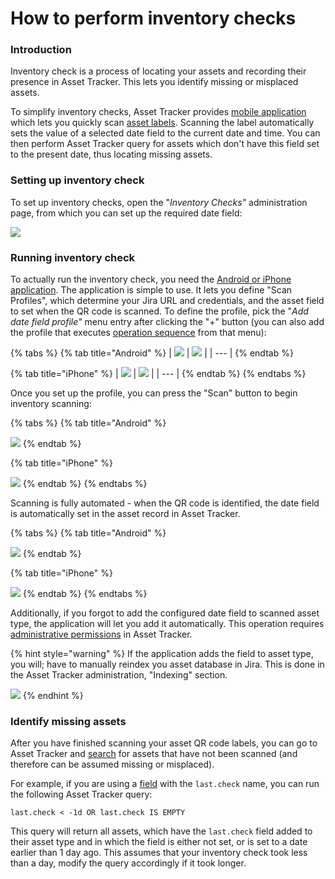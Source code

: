 # How to perform inventory checks

### Introduction

Inventory check is a process of locating your assets and recording their presence in Asset Tracker. This lets you identify missing or misplaced assets.

To simplify inventory checks, Asset Tracker provides [mobile application](../mobile-access/label-scanners.md) which lets you quickly scan [asset labels](how-to-print-labels-for-assets.md). Scanning the label automatically sets the value of a selected date field to the current date and time. You can then perform Asset Tracker query for assets which don't have this field set to the present date, thus locating missing assets.

### Setting up inventory check

To set up inventory checks, open the "_Inventory Checks"_ administration page, from which you can set up the required date field:

![](https://confluence.spartez.com/download/attachments/34604757/invc.png?version=3&modificationDate=1499079806960&api=v2&effects=drop-shadow)

### Running inventory check

To actually run the inventory check, you need the [Android or iPhone application](../mobile-access/label-scanners.md). The application is simple to use. It lets you define "Scan Profiles", which determine your Jira URL and credentials, and the asset field to set when the QR code is scanned. To define the profile, pick the "_Add date field profile"_ menu entry after clicking the "+" button \(you can also add the profile that executes [operation sequence](https://confluence.spartez.com/display/AT4J/Invoking+operation+sequences+by+scanning+asset+label) from that menu\):



{% tabs %}
{% tab title="Android" %}
| ![](../.gitbook/assets/android-1.jpeg) | ![](../.gitbook/assets/android-2.jpeg) |
| --- |
{% endtab %}

{% tab title="iPhone" %}
| ![](../.gitbook/assets/iphone-1.jpeg) | ![](../.gitbook/assets/iphone-2.jpeg) |
| --- |
{% endtab %}
{% endtabs %}

Once you set up the profile, you can press the "Scan" button to begin inventory scanning:

{% tabs %}
{% tab title="Android" %}


![](../.gitbook/assets/image%20%2851%29.png)
{% endtab %}

{% tab title="iPhone" %}


![](../.gitbook/assets/image%20%2826%29.png)
{% endtab %}
{% endtabs %}

Scanning is fully automated - when the QR code is identified, the date field is automatically set in the asset record in Asset Tracker. 

{% tabs %}
{% tab title="Android" %}


![](../.gitbook/assets/image%20%282%29.png)
{% endtab %}

{% tab title="iPhone" %}


![](../.gitbook/assets/image%20%2827%29.png)
{% endtab %}
{% endtabs %}

Additionally, if you forgot to add the configured date field to scanned asset type, the application will let you add it automatically. This operation requires [administrative permissions](how-to-control-access-to-assets.md) in Asset Tracker.

{% hint style="warning" %}
If the application adds the field to asset type, you will; have to manually reindex you asset database in Jira. This is done in the Asset Tracker administration, "Indexing" section.

![](https://confluence.spartez.com/download/attachments/34604757/indexes.png?version=1&modificationDate=1489587187363&api=v2&effects=drop-shadow)
{% endhint %}

### Identify missing assets

After you have finished scanning your asset QR code labels, you can go to Asset Tracker and [search](../searching/) for assets that have not been scanned \(and therefore can be assumed missing or misplaced\).

For example, if you are using a [field](../guide/defining-an-asset-field.md) with the `last.check` name, you can run the following Asset Tracker query:

```text
last.check < -1d OR last.check IS EMPTY
```

This query will return all assets, which have the `last.check` field added to their asset type and in which the field is either not set, or is set to a date earlier than 1 day ago. This assumes that your inventory check took less than a day, modify the query accordingly if it took longer. 

